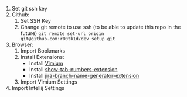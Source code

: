 1. Set git ssh key
2. Github:
    1. Set SSH Key
    2. Change git remote to use ssh (to be able to update this repo in the future)
        `git remote set-url origin git@github.com:r00tk1d/dev_setup.git`
3. Browser:
    1. Import Bookmarks
    2. Install Extensions:
        - Install [Vimium](https://chromewebstore.google.com/detail/vimium/dbepggeogbaibhgnhhndojpepiihcmeb)
        - Install [show-tab-numbers-extension](https://github.com/r00tk1d/show-tab-numbers-extension)
        - Install [jira-branch-name-generator-extension](https://github.com/r00tk1d/jira-branch-name-generator-extension)
    4. Import Vimium Settings
5. Import Intellij Settings 